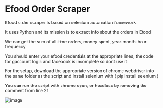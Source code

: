 # Efood Order Scraper

Efood order scraper is based on selenium automation framework

It uses Python and its mission is to extract info about the orders in Efood

We can get the sum of all-time orders, money spent, year-month-hour frequency

You should enter your efood credentials at the appropriate lines, the code for gaccount login and facebook is incomplete so dont use it

For the setup, download the appropriate version of chrome webdriver into the same folder as the script and install selenium with ( pip install selenium )

You can run the script with chrome open, or headless by removing the comment from line 21


![image](https://user-images.githubusercontent.com/25888398/128166949-ada919d3-5ad9-4801-acc3-487b9c4799de.png)

